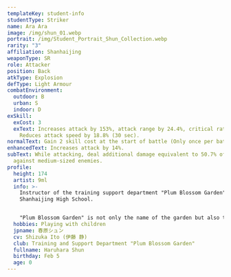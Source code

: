 ```yaml
---
templateKey: student-info
studentType: Striker
name: Ara Ara
image: /img/shun_01.webp
portrait: /img/Student_Portrait_Shun_Collection.webp
rarity: "3"
affiliation: Shanhaijing
weaponType: SR
role: Attacker
position: Back
atkType: Explosion
defType: Light Armour
combatEnvironment:
  outdoor: B
  urban: S
  indoor: D
exSkill:
  exCost: 3
  exText: Increases attack by 153%, attack range by 24.4%, critical rate by 26.3%.
    Reduces attack speed by 18.8% (30 sec).
normalText: Gain 2 skill cost at the start of battle (Only once per battle).
enhancedText: Increases attack by 14%.
subText: While attacking, deal additional damage equivalent to 50.7% of attack
  against medium-sized enemies.
profile:
  height: 174
  artist: 9ml
  info: >-
    Instructor of the training support department "Plum Blossom Garden" of
    Shanhaijing High School.


    "Plum Blossom Garden" is not only the name of the garden but also the name of club activities. She has a gentle and generous personality and is trusted not only by the children of "Plum Blossom Garden" but also by other students of Shanhaijing. She has worked as an instructor for a long time and rarely gets angry at the pranks of the children, but she is sensitive when her age is mentioned.
  hobbies: Playing with children
  jpname: 春原シュン
  cv: Shizuka Ito (伊藤 静)
  club: Training and Support Department "Plum Blossom Garden"
  fullname: Haruhara Shun
  birthday: Feb 5
  age: 0
---
```

